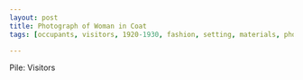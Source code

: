 ```yaml
---
layout: post
title: Photograph of Woman in Coat
tags: [occupants, visitors, 1920-1930, fashion, setting, materials, photography]

---
```


Pile: Visitors

